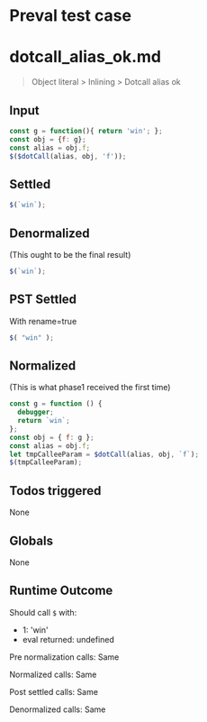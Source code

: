 # Preval test case

# dotcall_alias_ok.md

> Object literal > Inlining > Dotcall alias ok
>
>

## Input

`````js filename=intro
const g = function(){ return 'win'; };
const obj = {f: g};
const alias = obj.f;
$($dotCall(alias, obj, 'f'));
`````


## Settled


`````js filename=intro
$(`win`);
`````


## Denormalized
(This ought to be the final result)

`````js filename=intro
$(`win`);
`````


## PST Settled
With rename=true

`````js filename=intro
$( "win" );
`````


## Normalized
(This is what phase1 received the first time)

`````js filename=intro
const g = function () {
  debugger;
  return `win`;
};
const obj = { f: g };
const alias = obj.f;
let tmpCalleeParam = $dotCall(alias, obj, `f`);
$(tmpCalleeParam);
`````


## Todos triggered


None


## Globals


None


## Runtime Outcome


Should call `$` with:
 - 1: 'win'
 - eval returned: undefined

Pre normalization calls: Same

Normalized calls: Same

Post settled calls: Same

Denormalized calls: Same
